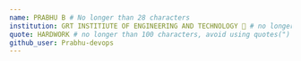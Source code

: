 ```yaml
---
name: PRABHU B # No longer than 28 characters
institution: GRT INSTITIUTE OF ENGINEERING AND TECHNOLOGY 🚩 # no longer than 58 characters
quote: HARDWORK # no longer than 100 characters, avoid using quotes(") to guarantee the format remains the same.
github_user: Prabhu-devops
---
```

